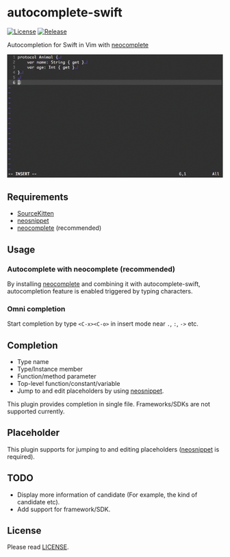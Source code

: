 # autocomplete-swift

[![License][license-badge]][license]
[![Release][release-badge]][release]

Autocompletion for Swift in Vim with [neocomplete][github-neocomplete]

![completion-gif](/_images/completion.gif)


## Requirements

- [SourceKitten][github-sourcekitten]
- [neosnippet][github-neosnippet]
- [neocomplete][github-neocomplete] (recommended)


## Usage

### Autocomplete with neocomplete (recommended)

By installing [neocomplete][github-neocomplete] and combining it with autocomplete-swift,
autocompletion feature is enabled triggered by typing characters.


### Omni completion

Start completion by type `<C-x><C-o>` in insert mode near `.`, `:`, `->` etc.


## Completion

- Type name
- Type/Instance member
- Function/method parameter
- Top-level function/constant/variable
- Jump to and edit placeholders by using [neosnippet][github-neosnippet].

This plugin provides completion in single file.
Frameworks/SDKs are not supported currently.


## Placeholder

This plugin supports for jumping to and editing placeholders ([neosnippet][github-neosnippet] is required).


## TODO

- Display more information of candidate (For example, the kind of candidate etc).
- Add support for framework/SDK.


## License

Please read [LICENSE][license].

[license-badge]: https://img.shields.io/badge/license-MIT-yellowgreen.svg?style=flat-square
[license]: LICENSE
[release-badge]: https://img.shields.io/github/tag/mitsuse/neocomplete-swift.svg?style=flat-square
[release]: https://github.com/mitsuse/neocomplete-swift/releases
[github-sourcekitten]: https://github.com/jpsim/SourceKitten
[github-neocomplete]: https://github.com/Shougo/neocomplete.vim
[github-neosnippet]: https://github.com/Shougo/neosnippet.vim
